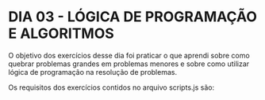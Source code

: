 # DIA 03 - LÓGICA DE PROGRAMAÇÃO E ALGORITMOS

O objetivo dos exercícios desse dia foi praticar o que aprendi sobre como quebrar problemas grandes em problemas menores e sobre como utilizar lógica de programação na resolução de problemas.

Os requisitos dos exercícios contidos no arquivo scripts.js são:

